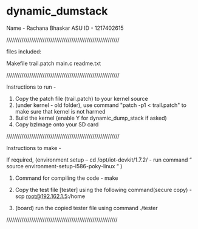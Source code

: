 # dynamic_dumstack

Name - Rachana Bhaskar
ASU ID - 1217402615


///////////////////////////////////////////////////////////

files included:

Makefile
trail.patch
main.c
readme.txt

///////////////////////////////////////////////////////////

Instructions to run - 

1. Copy the patch file (trail.patch) to your kernel source
2. (under kernel  - old folder), use command "patch -p1 < trail.patch" to make sure that kernel is not harmed
3. Build the kernel (enable Y for dynamic_dump_stack if asked)
4. Copy bzImage onto your SD card

///////////////////////////////////////////////////////////

Instructions to make - 

If required,
(environment setup – cd /opt/iot-devkit/1.7.2/
                   - run command “ source environment-setup-i586-poky-linux “  )

1. Command for compiling the code - make

2. Copy the test file [tester] using the following command(secure copy) -  
        scp <file name> root@192.162.1.5:/home
3.  (board) run the copied tester file using command ./tester

//////////////////////////////////////////////////////////
